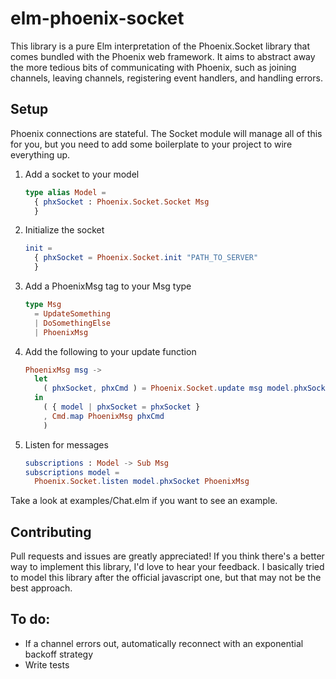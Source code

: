 # elm-phoenix-socket

This library is a pure Elm interpretation of the Phoenix.Socket library
that comes bundled with the Phoenix web framework. It aims to abstract away
the more tedious bits of communicating with Phoenix, such as joining channels,
leaving channels, registering event handlers, and handling errors.


## Setup

Phoenix connections are stateful. The Socket module will manage all of this for you,
but you need to add some boilerplate to your project to wire everything up.

1. Add a socket to your model

    ```elm
    type alias Model =
      { phxSocket : Phoenix.Socket.Socket Msg
      }
    ```

2. Initialize the socket

    ```elm
    init =
      { phxSocket = Phoenix.Socket.init "PATH_TO_SERVER"
      }
    ```

3. Add a PhoenixMsg tag to your Msg type

    ```elm
    type Msg
      = UpdateSomething
      | DoSomethingElse
      | PhoenixMsg
    ```

4. Add the following to your update function

    ```elm
    PhoenixMsg msg ->
      let
        ( phxSocket, phxCmd ) = Phoenix.Socket.update msg model.phxSocket
      in
        ( { model | phxSocket = phxSocket }
        , Cmd.map PhoenixMsg phxCmd
        )
    ```

5. Listen for messages

    ```elm
    subscriptions : Model -> Sub Msg
    subscriptions model =
      Phoenix.Socket.listen model.phxSocket PhoenixMsg
    ```

Take a look at examples/Chat.elm if you want to see an example.

## Contributing

Pull requests and issues are greatly appreciated! If you think there's a better way
to implement this library, I'd love to hear your feedback. I basically tried to model
this library after the official javascript one, but that may not be the best approach.


## To do:

- If a channel errors out, automatically reconnect with an exponential backoff strategy
- Write tests
